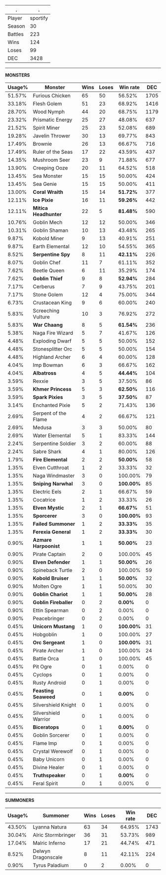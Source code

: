 .|.
|-|-
Player|sportify
Season|30
Battles|223
Wins|124
Loses|99
DEC|3428

---
**MONSTERS**

Usage%|Monster|Wins|Loses|Win rate|DEC|
-|-|-|-|-|-|
51.57%|Furious Chicken|65|50|56.52%|1705|
33.18%|Flesh Golem|51|23|68.92%|1416|
28.70%|Wood Nymph|44|20|68.75%|1179|
23.32%|Prismatic Energy|25|27|48.08%|637|
21.52%|Spirit Miner|25|23|52.08%|689|
19.28%|Javelin Thrower|30|13|69.77%|843|
17.49%|Brownie|26|13|66.67%|716|
17.49%|Ruler of the Seas|17|22|43.59%|437|
14.35%|Mushroom Seer|23|9|71.88%|677|
13.90%|Creeping Ooze|20|11|64.52%|518|
13.45%|Sea Monster|15|15|50.00%|424|
13.45%|Sea Genie|15|15|50.00%|411|
13.00%|**Coral Wraith**|15|14|**51.72%**|377|
12.11%|**Ice Pixie**|16|11|**59.26%**|442|
12.11%|**Mitica Headhunter**|22|5|**81.48%**|590|
10.76%|Goblin Mech|12|12|50.00%|346|
10.31%|Goblin Shaman|10|13|43.48%|265|
9.87%|Kobold Miner|9|13|40.91%|251|
9.87%|Earth Elemental|12|10|54.55%|365|
8.52%|**Serpentine Spy**|8|11|**42.11%**|226|
8.07%|Goblin Chef|11|7|61.11%|352|
7.62%|Beetle Queen|6|11|35.29%|174|
7.62%|**Goblin Thief**|9|8|**52.94%**|284|
7.17%|Cerberus|7|9|43.75%|201|
7.17%|Stone Golem|12|4|75.00%|344|
6.73%|Crustacean King|9|6|60.00%|240|
5.83%|Screeching Vulture|10|3|76.92%|272|
5.83%|**War Chaang**|8|5|**61.54%**|236|
5.38%|Naga Fire Wizard|5|7|41.67%|126|
4.48%|Exploding Dwarf|5|5|50.00%|152|
4.48%|Stonesplitter Orc|5|5|50.00%|154|
4.48%|Highland Archer|6|4|60.00%|128|
4.04%|Imp Bowman|6|3|66.67%|162|
4.04%|**Albatross**|4|5|**44.44%**|104|
3.59%|Rexxie|3|5|37.50%|86|
3.59%|**Khmer Princess**|5|3|**62.50%**|116|
3.59%|**Spark Pixies**|3|5|**37.50%**|87|
3.14%|Enchanted Pixie|5|2|71.43%|136|
2.69%|Serpent of the Flame|4|2|66.67%|121|
2.69%|Medusa|3|3|50.00%|80|
2.69%|Water Elemental|5|1|83.33%|144|
2.24%|Serpentine Soldier|3|2|60.00%|88|
2.24%|Sabre Shark|4|1|80.00%|126|
1.79%|**Fire Elemental**|2|2|**50.00%**|58|
1.35%|Elven Cutthroat|1|2|33.33%|32|
1.35%|Naga Windmaster|3|0|100.00%|79|
1.35%|**Sniping Narwhal**|3|0|**100.00%**|85|
1.35%|Electric Eels|2|1|66.67%|59|
1.35%|Cocatrice|1|2|33.33%|26|
1.35%|**Elven Mystic**|2|1|**66.67%**|51|
1.35%|**Sporcerer**|3|0|**100.00%**|93|
1.35%|**Failed Summoner**|1|2|**33.33%**|35|
1.35%|**Ferexia General**|1|2|**33.33%**|30|
0.90%|**Azmare Harpoonist**|1|1|**50.00%**|23|
0.90%|Pirate Captain|2|0|100.00%|45|
0.90%|**Elven Defender**|1|1|**50.00%**|26|
0.90%|Spineback Turtle|2|0|100.00%|59|
0.90%|**Kobold Bruiser**|1|1|**50.00%**|32|
0.90%|Molten Ogre|1|1|50.00%|30|
0.90%|**Goblin Chariot**|1|1|**50.00%**|28|
0.90%|**Goblin Fireballer**|0|2|**0.00%**|0|
0.90%|Ettin Spearman|0|2|0.00%|0|
0.90%|Peacebringer|0|2|0.00%|0|
0.45%|**Unicorn Mustang**|1|0|**100.00%**|31|
0.45%|Hobgoblin|1|0|100.00%|27|
0.45%|**Orc Sergeant**|1|0|**100.00%**|31|
0.45%|Pirate Archer|1|0|100.00%|24|
0.45%|Battle Orca|1|0|100.00%|45|
0.45%|Pit Ogre|0|1|0.00%|0|
0.45%|Cyclops|0|1|0.00%|0|
0.45%|Rusty Android|0|1|0.00%|0|
0.45%|**Feasting Seaweed**|0|1|**0.00%**|0|
0.45%|Silvershield Knight|0|1|0.00%|0|
0.45%|Silvershield Warrior|0|1|0.00%|0|
0.45%|**Biceratops**|0|1|**0.00%**|0|
0.45%|Goblin Sorcerer|0|1|0.00%|0|
0.45%|Flame Imp|0|1|0.00%|0|
0.45%|Crystal Werewolf|0|1|0.00%|0|
0.45%|Baby Unicorn|0|1|0.00%|0|
0.45%|Divine Healer|0|1|0.00%|0|
0.45%|**Truthspeaker**|0|1|**0.00%**|0|
0.45%|Feral Spirit|0|1|0.00%|0|

---
**SUMMONERS**

Usage%|Summoner|Wins|Loses|Win rate|DEC|
-|-|-|-|-|-|
43.50%|Lyanna Natura|63|34|64.95%|1743|
30.04%|Alric Stormbringer|36|31|53.73%|989|
17.04%|Malric Inferno|17|21|44.74%|471|
8.52%|Delwyn Dragonscale|8|11|42.11%|224|
0.90%|Tyrus Paladium|0|2|0.00%|0|
